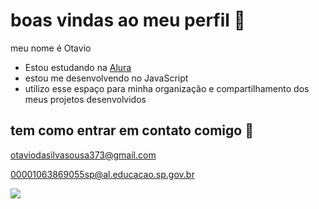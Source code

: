 # boas vindas ao meu perfil 🙂

meu nome é Otavio

- Estou estudando na [Alura](https://www.alura.com.br)
- estou me desenvolvendo no JavaScript
- utilizo esse espaço para minha organização e compartilhamento dos meus projetos desenvolvidos

## tem como entrar em contato comigo 📧

otaviodasilvasousa373@gmail.com

00001063869055sp@al.educacao.sp.gov.br

![](https://media1.tenor.com/m/B3JcquMOrjYAAAAd/%E5%8F%A4%E5%8A%A0.gif)

